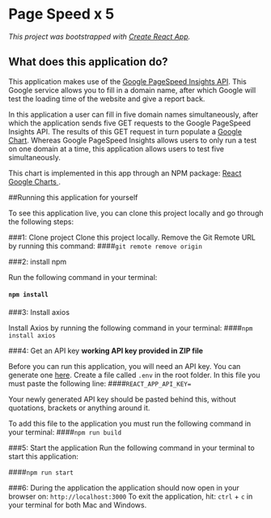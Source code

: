 # Page Speed x 5

_This project was bootstrapped with [Create React App](https://github.com/facebook/create-react-app)._

## What does this application do?

This application makes use of the
[Google PageSpeed Insights API](https://developers.google.com/speed/docs/insights/v5/get-started). This Google service allows you to
fill in a domain name, after which Google will test the loading time of the website and give a report back.

In this application a user can fill in five domain names simultaneously,
after which the application sends five GET requests to the Google PageSpeed Insights API. The results of this GET request in turn
populate a [Google Chart](https://developers.google.com/chart/interactive/docs). Whereas Google PageSpeed Insights allows
users to only run a test on one domain at a time, this application allows users to test five simultaneously.



This chart is implemented in this app through an NPM package: [React Google Charts
](https://www.react-google-charts.com/).



##Running this application for yourself

To see this application live, you can clone this project
locally and go through the following steps:

###1: Clone project
Clone this project locally. Remove the Git Remote URL by running this command:
####`git remote remove origin`

###2: install npm

Run the following command in your terminal:
#### `npm install`



###3: Install axios

Install Axios by running the following command in your terminal:
####`npm install axios`


###4: Get an API key
**working API key provided in ZIP file**
 

Before you can run this application, you will need an API key. You can generate one [here](https://developers.google.com/speed/docs/insights/v5/get-started#APIKey).
Create a file called `.env` in the root folder. In this file you must paste the following line: 
####`REACT_APP_API_KEY=`

Your newly generated API key should be pasted behind this, without quotations, brackets or anything around it.

To add this file to the application you must run the following command in your terminal: 
####`npm run build`




###5: Start the application
Run the following command in your terminal to start this application:

####`npm run start`


###6: During the application
the application should now open in your browser on: `http://localhost:3000`
To exit the application, hit: `ctrl` + `c` in your terminal for both Mac and Windows. 

